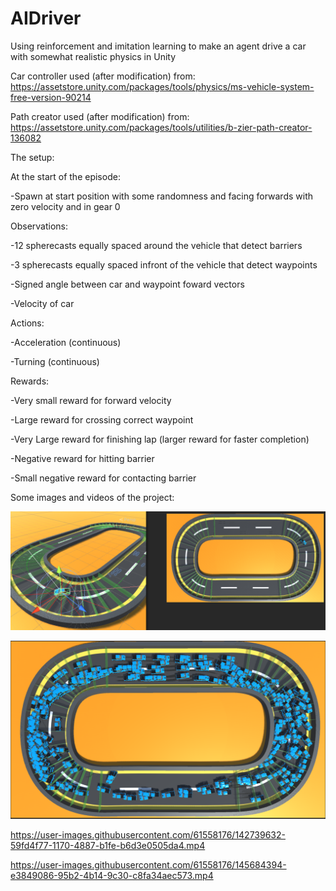 # AIDriver
Using reinforcement and imitation learning to make an agent drive a car with somewhat realistic physics in Unity

Car controller used (after modification) from: https://assetstore.unity.com/packages/tools/physics/ms-vehicle-system-free-version-90214

Path creator used (after modification) from: https://assetstore.unity.com/packages/tools/utilities/b-zier-path-creator-136082

The setup:

At the start of the episode:

-Spawn at start position with some randomness and facing forwards with zero velocity and in gear 0


Observations:

-12 spherecasts equally spaced around the vehicle that detect barriers

-3 spherecasts equally spaced infront of the vehicle that detect waypoints

-Signed angle between car and waypoint foward vectors

-Velocity of car


Actions:

-Acceleration (continuous)

-Turning (continuous)


Rewards:

-Very small reward for forward velocity

-Large reward for crossing correct waypoint

-Very Large reward for finishing lap (larger reward for faster completion)

-Negative reward for hitting barrier

-Small negative reward for contacting barrier


Some images and videos of the project:

![alt text](https://github.com/Jonathon-A/AIDriver/blob/main/Images/CarRays.png)

![alt text](https://github.com/Jonathon-A/AIDriver/blob/main/Images/CarTraining.png)

https://user-images.githubusercontent.com/61558176/142739632-59fd4f77-1170-4887-b1fe-b6d3e0505da4.mp4

https://user-images.githubusercontent.com/61558176/145684394-e3849086-95b2-4b14-9c30-c8fa34aec573.mp4
